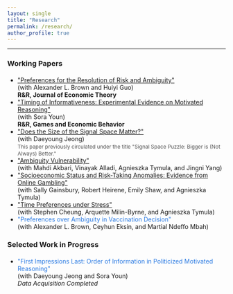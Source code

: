 ```yaml
---
layout: single
title: "Research"
permalink: /research/
author_profile: true
---
```


---

### Working Papers
<ul style="margin-top:1.25rem;">
<li>
  <a href="https://papers.ssrn.com/sol3/papers.cfm?abstract_id=4092231">
    &quot;Preferences for the Resolution of Risk and Ambiguity&quot;
  </a><br>
  (with Alexander L. Brown and Huiyi Guo)<br>
  <strong>R&amp;R, Journal of Economic Theory</strong>
</li>

  <li>
  <a href="https://papers.ssrn.com/sol3/papers.cfm?abstract_id=5043225">
    &quot;Timing of Informativeness: Experimental Evidence on Motivated Reasoning&quot;
  </a><br>
  (with Sora Youn)<br>
  <strong>R&amp;R, Games and Economic Behavior</strong>
  </li>

  <li>
  <a href="https://papers.ssrn.com/sol3/papers.cfm?abstract_id=5673730">
    "Does the Size of the Signal Space Matter?"
  </a><br>
  (with Daeyoung Jeong)
  <div style="font-size: 0.85em; color: #555; margin-top: 2px; line-height: 1.3;">
    This paper previously circulated under the title
    "Signal Space Puzzle: Bigger is (Not Always) Better."
  </div>
</li>




  <li>
    <a href="https://papers.ssrn.com/sol3/papers.cfm?abstract_id=4655454">
      &quot;Ambiguity Vulnerability&quot;
    </a><br>
    (with Mahdi Akbari, Vinayak Alladi, Agnieszka Tymula, and Jingni Yang)
  </li>

  <li>
    <a href="https://hyundamje.github.io/papers/SES_on_gambling.pdf">
      &quot;Socioeconomic Status and Risk-Taking Anomalies: Evidence from Online Gambling&quot;
    </a><br>
    (with Sally Gainsbury, Robert Heirene, Emily Shaw, and Agnieszka Tymula)
  </li>

  <li>
    <a href="https://hyundamje.github.io/papers/Stress.pdf">
      &quot;Time Preferences under Stress&quot;
    </a><br>
    (with Stephen Cheung, Arquette Milin-Byrne, and Agnieszka Tymula)
  </li>

  <li>
    <span style="color:#2a7ae2;">
      &quot;Preferences over Ambiguity in Vaccination Decision&quot;
    </span><br>
    (with Alexander L. Brown, Ceyhun Eksin, and Martial Ndeffo Mbah)
  </li>
  
</ul>


### Selected Work in Progress
  <ul style="margin-top:1.25rem;">
  <li>
  <span style="color:#2a7ae2;">
    &quot;First Impressions Last: Order of Information in Politicized Motivated Reasoning&quot;
  </span><br>
  (with Daeyoung Jeong and Sora Youn)<br>
  <em>Data Acquisition Completed</em>
</li>
</ul>

